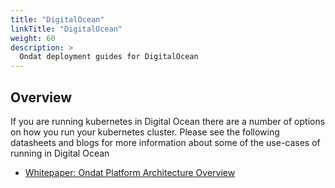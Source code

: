 ```yaml
---
title: "DigitalOcean"
linkTitle: "DigitalOcean"
weight: 60
description: >
  Ondat deployment guides for DigitalOcean
---
```


## Overview

If you are running kubernetes in Digital Ocean there are a number of options on how you run your kubernetes cluster. Please see the following datasheets and blogs for more information about some of the use-cases of running in Digital Ocean

* [Whitepaper: Ondat Platform Architecture Overview](https://3402546.fs1.hubspotusercontent-na1.net/hubfs/3402546/Ondat%20-%20Platform%20Architecture.pdf)
